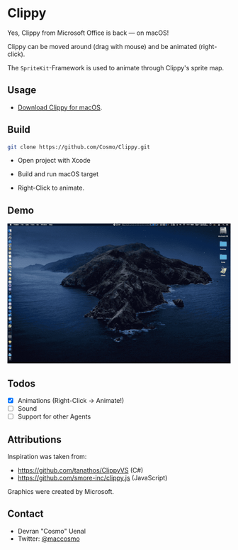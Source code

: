 # Clippy

Yes, Clippy from Microsoft Office is back — on macOS!

Clippy can be moved around (drag with mouse) and be animated (right-click).

The `SpriteKit`-Framework is used to animate through Clippy's sprite map.

## Usage

* [Download Clippy for macOS](https://github.com/Cosmo/Clippy/releases/download/1.0.0/Clippy.zip).


## Build

```sh
git clone https://github.com/Cosmo/Clippy.git
```

* Open project with Xcode
* Build and run macOS target

* Right-Click to animate.

## Demo

![Demo](https://github.com/Cosmo/Clippy/blob/master/Clippy.gif?raw=true)

## Todos

* [x] Animations (Right-Click → Animate!)
* [ ] Sound
* [ ] Support for other Agents

## Attributions

Inspiration was taken from:

* https://github.com/tanathos/ClippyVS (C#)
* https://github.com/smore-inc/clippy.js (JavaScript)

Graphics were created by Microsoft.

## Contact

* Devran "Cosmo" Uenal
* Twitter: [@maccosmo](http://twitter.com/maccosmo)
